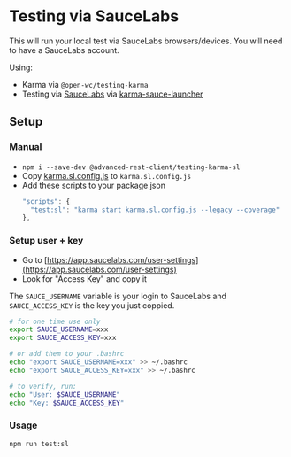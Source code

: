 # Testing via SauceLabs

This will run your local test via SauceLabs browsers/devices.
You will need to have a SauceLabs account.

Using:
-   Karma via `@open-wc/testing-karma`
-   Testing via [SauceLabs](https://saucelabs.com/) via [karma-sauce-launcher](https://github.com/karma-runner/karma-sauce-launcher)

## Setup

### Manual
-   `npm i --save-dev @advanced-rest-client/testing-karma-sl`
-   Copy [karma.sl.config.js](https://github.com/advanced-rest-client/testing-karma-sl/blob/master/demo/karma.sl.config.js) to `karma.sl.config.js`
-   Add these scripts to your package.json
    ```js
    "scripts": {
      "test:sl": "karma start karma.sl.config.js --legacy --coverage"
    },
    ```

### Setup user + key

-   Go to [https://app.saucelabs.com/user-settings](https://app.saucelabs.com/user-settings)
-   Look for "Access Key" and copy it

The `SAUCE_USERNAME` variable is your login to SauceLabs and `SAUCE_ACCESS_KEY` is the key you just coppied.

```bash
# for one time use only
export SAUCE_USERNAME=xxx
export SAUCE_ACCESS_KEY=xxx

# or add them to your .bashrc
echo "export SAUCE_USERNAME=xxx" >> ~/.bashrc
echo "export SAUCE_ACCESS_KEY=xxx" >> ~/.bashrc

# to verify, run:
echo "User: $SAUCE_USERNAME"
echo "Key: $SAUCE_ACCESS_KEY"
```

### Usage
```bash
npm run test:sl
```
